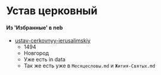 # Устав церковный

#### Из 'Избранные' в neb

- [ustav-cerkovnyy-ierusalimskiy](https://kp.rusneb.ru/item/material/ustav-cerkovnyy-ierusalimskiy)
    - 1494
    - Новгород
    - Уже есть in data
    - Так же есть уже в `Месяцесловы.md` и `Жития-Святых.md`